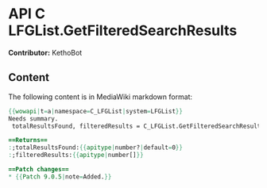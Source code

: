 # API C LFGList.GetFilteredSearchResults

**Contributor:** KethoBot

## Content

The following content is in MediaWiki markdown format:

```mediawiki
{{wowapi|t=a|namespace=C_LFGList|system=LFGList}}
Needs summary.
 totalResultsFound, filteredResults = C_LFGList.GetFilteredSearchResults()

==Returns==
:;totalResultsFound:{{apitype|number?|default=0}}
:;filteredResults:{{apitype|number[]}}

==Patch changes==
* {{Patch 9.0.5|note=Added.}}
```